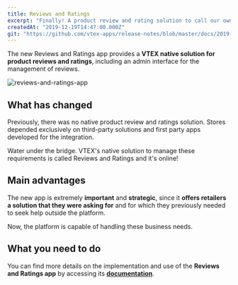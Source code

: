 ```yaml
---
title: Reviews and Ratings
excerpt: "Finally! A product review and rating solution to call our own!!! Say goodbye to the old third-party solution you were using and cast your eyes on this new release."
createdAt: "2019-12-19T14:47:00.000Z"
git: "https://github.com/vtex-apps/release-notes/blob/master/docs/2019-week-47-48-49-50-51/reviews-and-ratings.md"
---
```


The new Reviews and Ratings app provides a **VTEX native solution for product reviews and ratings**, including an admin interface for the management of reviews.

![reviews-and-ratings-app](https://user-images.githubusercontent.com/52087100/71026526-31e7d580-20e8-11ea-93d8-094c1e8af7cd.png)

## What has changed   

Previously, there was no native product review and ratings solution. Stores depended exclusively on third-party solutions and first party apps developed for the integration. 

Water under the bridge. VTEX's native solution to manage these requirements is called Reviews and Ratings and it's online!

## Main advantages   

The new app is extremely **important** and **strategic**, since it **offers retailers a solution that they were asking for** and for which they previously needed to seek help outside the platform.

Now, the platform is capable of handling these business needs. 

## What you need to do   

You can find more details on the implementation and use of the **Reviews and Ratings app** by accessing its [**documentation**](https://vtex.io/docs/components/all/vtex.reviews-and-ratings/).
